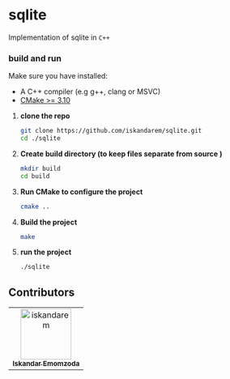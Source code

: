 # sqlite
Implementation of sqlite in `C++`

### build and run 

Make sure you have installed:
- A C++ compiler (e.g g++, clang or MSVC)
- [CMake >= 3.10](cmake.org/download)


1. **clone the repo**
    ```bash
    git clone https://github.com/iskandarem/sqlite.git
    cd ./sqlite

2. **Create build directory (to keep files separate from source )**
    ````bash 
    mkdir build 
    cd build 
3. **Run CMake to configure the project**
    ````bash 
    cmake ..
4. **Build the project**
    ````bash 
    make 
5. **run the project**
    ````bash 
    ./sqlite

## Contributors
<!-- readme: contributors -start -->
<table>
	<tbody>
		<tr>
            <td align="center">
                <a href="https://github.com/iskandarem">
                    <img src="https://avatars.githubusercontent.com/u/104186981?v=4" width="100;" alt="iskandarem"/>
                    <br />
                    <sub><b>Iskandar Emomzoda</b></sub>
                </a>
            </td>
		</tr>
	<tbody>
</table>
<!-- readme: contributors -end -->